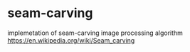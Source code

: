 # seam-carving
implemetation of seam-carving image processing algorithm https://en.wikipedia.org/wiki/Seam_carving
